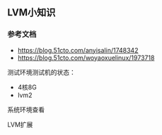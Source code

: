 ## LVM小知识

### 参考文档
- https://blog.51cto.com/anyisalin/1748342
- https://blog.51cto.com/woyaoxuelinux/1973718

测试环境测试机的状态：

- 4核8G
- lvm2

系统环境查看



LVM扩展






